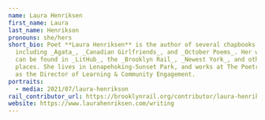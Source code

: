```yaml
---
name: Laura Henriksen
first_name: Laura
last_name: Henrikson
pronouns: she/hers
short_bio: Poet **Laura Henriksen** is the author of several chapbooks,
  including _Agata_, _Canadian Girlfriends_, and _October Poems_. Her writing
  can be found in _LitHub_, the _Brooklyn Rail_, _Newest York_, and other
  places. She lives in Lenapehoking-Sunset Park, and works at The Poetry Project
  as the Director of Learning & Community Engagement.
portraits:
  - media: 2021/07/laura-henrikson
rail_contributor_url: https://brooklynrail.org/contributor/laura-henriksen
website: https://www.laurahenriksen.com/writing
---
```

